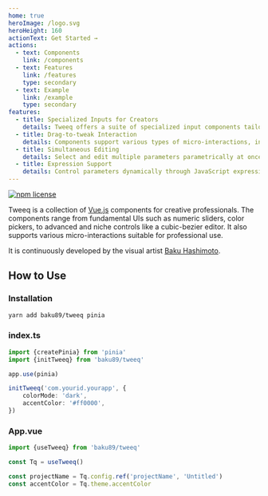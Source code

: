 ```yaml
---
home: true
heroImage: /logo.svg
heroHeight: 160
actionText: Get Started →
actions:
  - text: Components
    link: /components
  - text: Features
    link: /features
    type: secondary
  - text: Example
    link: /example
    type: secondary
features:
  - title: Specialized Inputs for Creators
    details: Tweeq offers a suite of specialized input components tailored for professional creative applications.
  - title: Drag-to-tweak Interaction
    details: Components support various types of micro-interactions, including direct drag gestures for precise and quick parameter adjustments.
  - title: Simultaneous Editing
    details: Select and edit multiple parameters parametrically at once.
  - title: Expression Support
    details: Control parameters dynamically through JavaScript expressions.
---
```


<div class="badges">
	<p>
		<a href="http://spdx.org/licenses/MIT">
			<img src="https://img.shields.io/npm/l/tweeq.svg?style=flat-square" alt="npm license">
		</a>
	</p>
</div>

Tweeq is a collection of [Vue.js](https://vuejs.org) components for creative professionals. The components range from fundamental UIs such as numeric sliders, color pickers, to advanced and niche controls like a cubic-bezier editor. It also supports various micro-interactions suitable for professional use.

It is continuously developed by the visual artist [Baku Hashimoto](https://baku89.com).

## How to Use

### Installation

```bash
yarn add baku89/tweeq pinia
```

### index.ts 

```ts
import {createPinia} from 'pinia'
import {initTweeq} from 'baku89/tweeq'

app.use(pinia)

initTweeq('com.yourid.yourapp', {
	colorMode: 'dark',
	accentColor: '#ff0000',
})
```

### App.vue

```ts
import {useTweeq} from 'baku89/tweeq'

const Tq = useTweeq()

const projectName = Tq.config.ref('projectName', 'Untitled')
const accentColor = Tq.theme.accentColor
```


